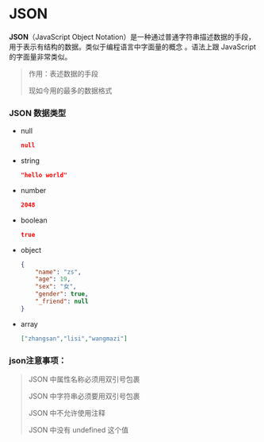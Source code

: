 # JSON

**JSON**（JavaScript Object Notation）是一种通过普通字符串描述数据的手段，用于表示有结构的数据。类似于编程语言中字面量的概念 。语法上跟 JavaScript 的字面量非常类似。

> 作用：表述数据的手段
>
> 现如今用的最多的数据格式

### JSON 数据类型

+ null

  ```json
  null
  ```

+ string

  ```json
  "hello world"
  ```

+ number

  ```json
  2048
  ```

+ boolean

  ```json
  true
  ```

+ object

  ```json
  {
      "name": "zs",
      "age": 19,
      "sex": "女",
      "gender": true,
      "_friend": null
  }
  ```

+ array

  ```json
  ["zhangsan","lisi","wangmazi"]
  ```


### json注意事项：

> JSON 中属性名称必须用双引号包裹
>
> JSON 中字符串必须要用双引号包裹
>
> JSON 中不允许使用注释
>
> JSON 中没有 undefined 这个值
